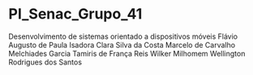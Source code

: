 # PI_Senac_Grupo_41
Desenvolvimento de sistemas orientado a dispositivos móveis
Flávio Augusto de Paula
Isadora Clara Silva da Costa
Marcelo de Carvalho Melchiades Garcia
Tamiris de França Reis
Wilker Milhomem
Wellington Rodrigues dos Santos

